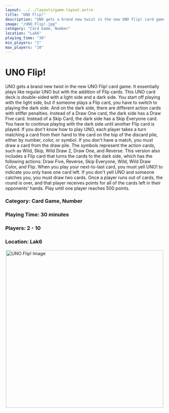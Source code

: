 ```yaml
---
layout: ../../layouts/game-layout.astro
title: "UNO Flip!"
description: "UNO gets a brand new twist in the new UNO Flip! card game."
image: "/UNO_Flip!.jpg"
category: "Card Game, Number"
location: "Lak6"
playing_time: "30"
min_players: "2"
max_players: "10"
---
```

# UNO Flip!

UNO gets a brand new twist in the new UNO Flip! card game. It essentially plays like regular UNO but with the addition of Flip cards. This UNO card deck is double-sided with a  light  side and a  dark  side. You start off playing with the light side, but if someone plays a Flip card, you have to switch to playing the dark side. And on the dark side, there are different action cards with stiffer penalties. Instead of a Draw One card, the dark side has a Draw Five card. Instead of a Skip Card, the dark side has a Skip Everyone card. You have to continue playing with the dark side until another Flip card is played.  If you don't know how to play UNO, each player takes a turn matching a card from their hand to the card on the top of the discard pile, either by number, color, or symbol. If you don't have a match, you must draw a card from the draw pile.  The symbols represent the action cards, such as Wild, Skip, Wild Draw 2, Draw One, and Reverse. This version also includes a Flip card that turns the cards to the dark side, which has the following actions: Draw Five, Reverse, Skip Everyone, Wild, Wild Draw Color, and Flip.  When you play your next-to-last card, you must yell  UNO!  to indicate you only have one card left. If you don't yell  UNO  and someone catches you, you must draw two cards. Once a player runs out of cards, the round is over, and that player receives points for all of the cards left in their opponents' hands. Play until one player reaches 500 points.  

### Category: Card Game, Number

### Playing Time: 30 minutes

### Players: 2 - 10

### Location: Lak6

<img src="/UNO_Flip!.jpg" alt="UNO Flip! Image" width="500" style="display: block; margin: 0 auto">

    